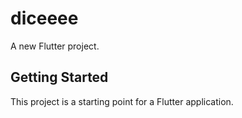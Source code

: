 # diceeee

A new Flutter project.

## Getting Started

This project is a starting point for a Flutter application.

